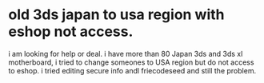 # old 3ds japan to usa region with eshop not access.
i am looking for help or deal.  i have more than 80 Japan 3ds and 3ds xl motherboard, i tried to change someones to USA region but do not access to eshop. i tried editing  secure info andl friecodeseed and still the problem. 
